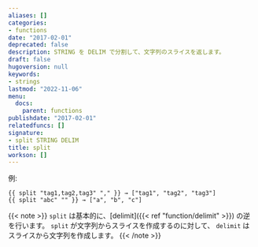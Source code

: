 ```yaml
---
aliases: []
categories:
- functions
date: "2017-02-01"
deprecated: false
description: STRING を DELIM で分割して、文字列のスライスを返します。
draft: false
hugoversion: null
keywords:
- strings
lastmod: "2022-11-06"
menu:
  docs:
    parent: functions
publishdate: "2017-02-01"
relatedfuncs: []
signature:
- split STRING DELIM
title: split
workson: []
---
```


例:

```go-html-template
{{ split "tag1,tag2,tag3" "," }} → ["tag1", "tag2", "tag3"]
{{ split "abc" "" }} → ["a", "b", "c"]
```


{{< note >}}
`split` は基本的に、[delimit]({{< ref "function/delimit" >}}) の逆を行います。 `split` が文字列からスライスを作成するのに対して、 `delimit` はスライスから文字列を作成します。
{{< /note >}}
